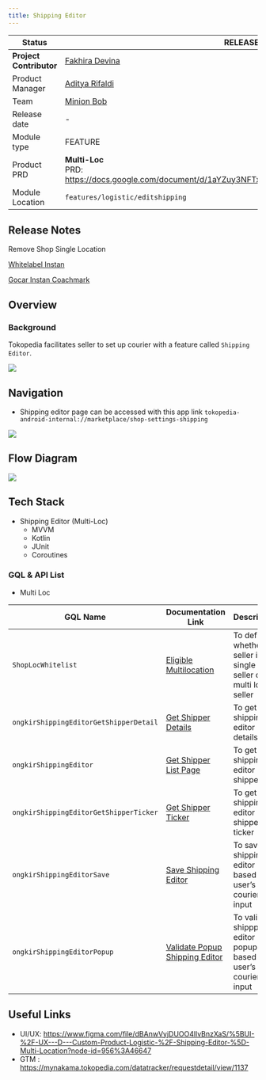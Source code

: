 ```yaml
---
title: Shipping Editor
---
```


<!--left header table-->
| **Status**              | <!--start status:GREEN-->RELEASED<!--end status-->                                                             |
|-------------------------|----------------------------------------------------------------------------------------------------------------|
| **Project Contributor** | [Fakhira Devina](https://tokopedia.atlassian.net/wiki/people/61077e53b704b40068e80a8e?ref=confluence)          |
| Product Manager         | [Aditya Rifaldi](https://tokopedia.atlassian.net/wiki/people/603c7cf8333ff40070ba5f3c?ref=confluence)          |
| Team                    | [Minion Bob](https://tokopedia.atlassian.net/people/team/2373d8a6-1afc-4f2a-aa7a-63855c273051)                 |
| Release date            | -                                                                                                              |
| Module type             | <!--start status:YELLOW-->FEATURE<!--end status-->                                                             |
| Product PRD             | **Multi-Loc**<br />PRD: <https://docs.google.com/document/d/1aYZuy3NFTxXozIhIqdlMSljTknYrKmaHL9G3ozgt4L8/edit> |
| Module Location         | `features/logistic/editshipping`                                                                               |

<!--toc-->

## Release Notes

<!--start expand:1 September 2023-->
Remove Shop Single Location
<!--end expand-->

<!--start expand:20 Jan 2023 (MA-3.204/SA-2.134)-->
[Whitelabel Instan](https://tokopedia.atlassian.net/wiki/spaces/PA/pages/2104460915/Whitelabel+Instan)
<!--end expand-->

<!--start expand:20 May 2022 (MA-3.175/SA-2.105)-->
[Gocar Instan Coachmark](https://tokopedia.atlassian.net/browse/AN-35180)
<!--end expand-->

## Overview

### Background

Tokopedia facilitates seller to set up courier with a feature called `Shipping Editor`.

![](https://docs-android.tokopedia.net/images/docs/editshipping/shippingeditor/loc_shipping_editor.png)

## Navigation

- Shipping editor page can be accessed with this app link `tokopedia-android-internal://marketplace/shop-settings-shipping`

![](https://docs-android.tokopedia.net/images/docs/editshipping/shippingeditor/navigation.png)

## Flow Diagram

![](https://docs-android.tokopedia.net/images/docs/editshipping/shippingeditor/flow_diagram.png)

## Tech Stack

- Shipping Editor (Multi-Loc)
  - MVVM
  - Kotlin
  - JUnit
  - Coroutines

### GQL & API List

- Multi Loc



| **GQL Name** | **Documentation Link** | **Description** |
| --- | --- | --- |
| `ShopLocWhitelist` | [Eligible Multilocation](https://tokopedia.atlassian.net/wiki/spaces/PA/pages/1995178121/Eligible+Multilocation)  | To define whether seller is single loc seller or multi loc seller |
| `ongkirShippingEditorGetShipperDetail` | [Get Shipper Details](https://tokopedia.atlassian.net/wiki/spaces/LG/pages/1020857519/Get+Shipper+Details)  | To get shipping editor details |
| `ongkirShippingEditor` | [Get Shipper List Page](https://tokopedia.atlassian.net/wiki/spaces/LG/pages/984973950/Get+Shipper+List+Page)  | To get shipping editor shipper list |
| `ongkirShippingEditorGetShipperTicker` | [Get Shipper Ticker](https://tokopedia.atlassian.net/wiki/spaces/LG/pages/980768555/Get+Shipper+Ticker)  | To get shipping editor shipper ticker |
| `ongkirShippingEditorSave` | [Save Shipping Editor](https://tokopedia.atlassian.net/wiki/spaces/LG/pages/984974003/Save+Shipping+Editor)  | To save shipping editor based on user’s courier input |
| `ongkirShippingEditorPopup` | [Validate Popup Shipping Editor](https://tokopedia.atlassian.net/wiki/spaces/LG/pages/980768600/Validate+Popup+Shipping+Editor)  | To validate shippping editor popup based on user’s courier input |

## Useful Links

- UI/UX: <https://www.figma.com/file/dBAnwVyjDUOO4llvBnzXaS/%5BUI-%2F-UX---D---Custom-Product-Logistic-%2F-Shipping-Editor-%5D-Multi-Location?node-id=956%3A46647>
- GTM : <https://mynakama.tokopedia.com/datatracker/requestdetail/view/1137>